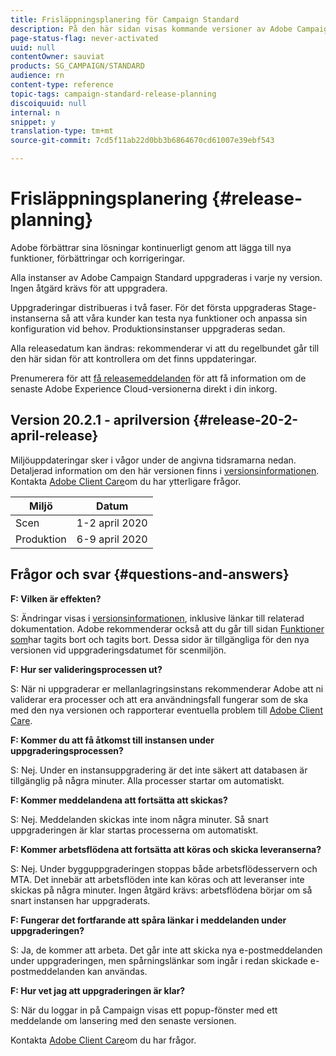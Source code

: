 ```yaml
---
title: Frisläppningsplanering för Campaign Standard
description: På den här sidan visas kommande versioner av Adobe Campaign Standard.
page-status-flag: never-activated
uuid: null
contentOwner: sauviat
products: SG_CAMPAIGN/STANDARD
audience: rn
content-type: reference
topic-tags: campaign-standard-release-planning
discoiquuid: null
internal: n
snippet: y
translation-type: tm+mt
source-git-commit: 7cd5f11ab22d0bb3b6864670cd61007e39ebf543

---
```



# Frisläppningsplanering {#release-planning}

Adobe förbättrar sina lösningar kontinuerligt genom att lägga till nya funktioner, förbättringar och korrigeringar.

Alla instanser av Adobe Campaign Standard uppgraderas i varje ny version. Ingen åtgärd krävs för att uppgradera.

Uppgraderingar distribueras i två faser. För det första uppgraderas Stage-instanserna så att våra kunder kan testa nya funktioner och anpassa sin konfiguration vid behov. Produktionsinstanser uppgraderas sedan.

Alla releasedatum kan ändras: rekommenderar vi att du regelbundet går till den här sidan för att kontrollera om det finns uppdateringar.

Prenumerera för att [få releasemeddelanden](https://www.adobe.com/subscription/priority-product-update.html) för att få information om de senaste Adobe Experience Cloud-versionerna direkt i din inkorg.

## Version 20.2.1 - aprilversion {#release-20-2-april-release}

Miljöuppdateringar sker i vågor under de angivna tidsramarna nedan. Detaljerad information om den här versionen finns i [versionsinformationen](../../rn/using/release-notes.md). Kontakta [Adobe Client Care](https://support.neolane.net/webApp/extranetLogin)om du har ytterligare frågor.

<table> 
 <thead> 
  <tr> 
   <th> Miljö<br /> </th> 
   <th> Datum<br /> </th> 
  </tr> 
 </thead> 
 <tbody> 
  <tr> 
   <td> Scen<br /> </td> 
   <td> 1-2 april 2020<br /> </td> 
  </tr> 
  <tr> 
   <td> Produktion<br /> </td> 
   <td> 6-9 april 2020<br /> </td> 
  </tr> 
 </tbody> 
</table>



## Frågor och svar {#questions-and-answers}

**F: Vilken är effekten?**

S: Ändringar visas i [versionsinformationen](../../rn/using/release-notes.md), inklusive länkar till relaterad dokumentation. Adobe rekommenderar också att du går till sidan [Funktioner som](https://helpx.adobe.com/campaign/kb/acs-deprecated-and-removed-features.html)har tagits bort och tagits bort. Dessa sidor är tillgängliga för den nya versionen vid uppgraderingsdatumet för scenmiljön.

**F: Hur ser valideringsprocessen ut?**

S: När ni uppgraderar er mellanlagringsinstans rekommenderar Adobe att ni validerar era processer och att era användningsfall fungerar som de ska med den nya versionen och rapporterar eventuella problem till [Adobe Client Care](https://support.neolane.net/webApp/extranetLogin).

**F: Kommer du att få åtkomst till instansen under uppgraderingsprocessen?**

S: Nej. Under en instansuppgradering är det inte säkert att databasen är tillgänglig på några minuter. Alla processer startar om automatiskt.

**F: Kommer meddelandena att fortsätta att skickas?**

S: Nej. Meddelanden skickas inte inom några minuter. Så snart uppgraderingen är klar startas processerna om automatiskt.

**F: Kommer arbetsflödena att fortsätta att köras och skicka leveranserna?**

S: Nej. Under bygguppgraderingen stoppas både arbetsflödesservern och MTA. Det innebär att arbetsflöden inte kan köras och att leveranser inte skickas på några minuter. Ingen åtgärd krävs: arbetsflödena börjar om så snart instansen har uppgraderats.

**F: Fungerar det fortfarande att spåra länkar i meddelanden under uppgraderingen?**

S: Ja, de kommer att arbeta. Det går inte att skicka nya e-postmeddelanden under uppgraderingen, men spårningslänkar som ingår i redan skickade e-postmeddelanden kan användas.

**F: Hur vet jag att uppgraderingen är klar?**

S: När du loggar in på Campaign visas ett popup-fönster med ett meddelande om lansering med den senaste versionen.

Kontakta [Adobe Client Care](https://support.neolane.net/webApp/extranetLogin)om du har frågor.